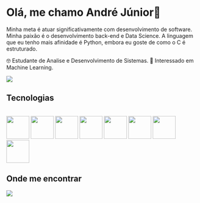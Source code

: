 # Olá, me chamo André Júnior👋

Minha meta é atuar significativamente com desenvolvimento de software. Minha paixão é o desenvolvimento back-end e Data Science. A linguagem que eu tenho mais afinidade é Python, embora eu goste de como o C é estruturado.

🤓 Estudante de Analise e Desenvolvimento de Sistemas.
🤖 Interessado em Machine Learning.

<img src="https://giffiles.alphacoders.com/297/2970.gif"/>

## Tecnologias

<div style="display: inline_block"><br>
  <a href="https://github.com/andre-jnr/estudos-python" target="_blank"><img src="https://cdn.jsdelivr.net/gh/devicons/devicon/icons/python/python-original.svg" width="60" height="60"/></a>
  <a href="https://github.com/andre-jnr/exercicios-c" target="_blank"><img src="https://cdn.jsdelivr.net/gh/devicons/devicon/icons/c/c-original.svg" width="60" height="60"/></a>
  <a href="https://github.com/andre-jnr/java-poo-ads" target="_blank"><img src="https://cdn.jsdelivr.net/gh/devicons/devicon/icons/java/java-original.svg" width="60" height="60"/></a>
  <a href="https://github.com/andre-jnr/exercicios-js" target="_blank"><img src="https://cdn.jsdelivr.net/gh/devicons/devicon/icons/javascript/javascript-original.svg" width="60" height="60"/></a>
  <a href="https://github.com/andre-jnr/DataScience" target="_blank"><img src="https://cdn.jsdelivr.net/gh/devicons/devicon/icons/jupyter/jupyter-original-wordmark.svg" width="60" height="60"/></a>
  <a href="https://github.com/andre-jnr/Card" target="_blank"><img src="https://cdn.jsdelivr.net/gh/devicons/devicon/icons/html5/html5-original-wordmark.svg" width="60" height="60"/></a>
  <a href="https://github.com/andre-jnr/Card" target="_blank"><img src="https://cdn.jsdelivr.net/gh/devicons/devicon/icons/css3/css3-original-wordmark.svg" width="60" height="60"/></a>
  <a href="https://github.com/andre-jnr" target="_blank"><img src="https://cdn.jsdelivr.net/gh/devicons/devicon/icons/git/git-original.svg" width="60" height="60"/></a>
</div>

## Onde me encontrar

<a href="https://www.linkedin.com/in/andre-jnr/" target="_blank"><img src="https://img.shields.io/badge/-LinkedIn-%230077B5?style=for-the-badge&logo=linkedin&logoColor=white" target="_blank"></a>
